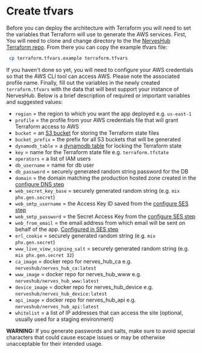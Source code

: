 # Create tfvars

Before you can deploy the architecture with Terraform you will need to set the variables that Terraform will use to generate the AWS services. First, You will need to clone and change directory to the the [NervesHub Terraform repo](https://github.com/nerves-hub/terraform). From there you can copy the example tfvars file:

```bash
 cp terraform.tfvars.example terraform.tfvars
```

If you haven't done so yet, you will need to configure your AWS credentials so that the AWS CLI tool can access AWS. Please note the associated profile name. Finally, fill out the variables in the newly created `terraform.tfvars` with the data that will best support your instance of NervesHub. Below is a brief description of required or important variables and suggested values:

* `region` = the region to which you want the app deployed e.g. `us-east-1`
* `profile` = the profile from your AWS credentials file that will grant Terraform access to AWS
* `bucket` = an [S3 bucket](https://aws.amazon.com/s3/) for storing the Terraform state files
* `bucket_prefix` = the prefix for all S3 buckets that will be generated
* `dynamodb_table` = a [dynamodb table](https://aws.amazon.com/dynamodb/) for locking the Terraform state
* `key` = name for the Terraform state file e.g. `terraform.tfstate`
* `operators` = a list of IAM users
* `db_username` = name for db user
* `db_password` = securely generated random string password for the DB
* `domain` = the domain matching the production hosted zone created in the [configure DNS step](configure-dns.md)
* `web_secret_key_base` = securely generated random string \(e.g. `mix phx.gen.secret`\)
* `web_smtp_username` = the Access Key ID saved from the [configure SES step](configure-ses.md)
* `web_smtp_password` = the Secret Access Key from the [configure SES step](configure-ses.md)
* `web_from_email` = the email address from which email will be sent on behalf of the app. [Configured in SES step](configure-ses.md)
* `erl_cookie` = securely generated random string \(e.g. `mix phx.gen.secret`\)
* `www_live_view_signing_salt` = securely generated random string \(e.g. `mix phx.gen.secret 32`\)
* `ca_image` = docker repo for nerves\_hub\_ca e.g. `nerveshub/nerves_hub_ca:latest`
* `www_image` = docker repo for nerves\_hub\_www e.g. `nerveshub/nerves_hub_www:latest`
* `device_image` = docker repo for nerves\_hub\_device e.g. `nerveshub/nerves_hub_device:latest`
* `api_image` = docker repo for nerves\_hub\_api e.g. `nerveshub/nerves_hub_api:latest`
* `whitelist` = a list of IP addresses that can access the site \(optional, usually used for a staging environment\)

**WARNING:** If you generate passwords and salts, make sure to avoid special characters that could cause escape issues or may be otherwise unacceptable for their intended usage.
